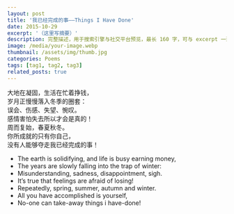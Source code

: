 ```yaml
---
layout: post
title: '我已经完成的事——Things I Have Done'
date: 2015-10-29
excerpt: '（这里写摘要）'
description: 完整描述，用于搜索引擎与社交平台预览，最长 160 字，可与 excerpt 一致
image: /media/your-image.webp
thumbnail: /assets/img/thumb.jpg
categories: Poems
tags: [tag1, tag2, tag3]
related_posts: true
---
```


大地在凝固，生活在忙着挣钱，  
岁月正慢慢落入冬季的圈套：  
误会、伤感、失望、惋叹。  
感情害怕失去所以才会是真的！  
周而复始，春夏秋冬。  
你所成就的只有你自己，  
没有人能够夺走我已经完成的事！

- The earth is solidifying, and life is busy earning money,
- The years are slowly falling into the trap of winter:
- Misunderstanding, sadness, disappointment, sigh.
- It’s true that feelings are afraid of losing!
- Repeatedly, spring, summer, autumn and winter.
- All you have accomplished is yourself,
- No-one can take-away things i have-done!